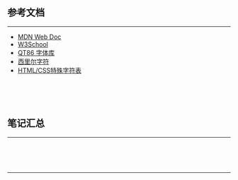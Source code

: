 ## 参考文档

---

* [MDN Web Doc](https://developer.mozilla.org/zh-CN/)
* [W3School](http://www.w3school.com.cn/)
* [QT86 字体库](https://www.qt86.com/list.php)
* [西里尔字符](https://unicode-table.com/cn/)
* [HTML/CSS特殊字符表](https://blog.csdn.net/bluestarf/article/details/40652011)



<br/><br/><br/>



## 笔记汇总

---





<br/><br/><br/>

---


